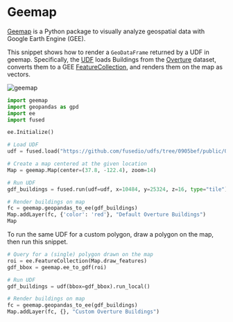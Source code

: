 # Geemap

[Geemap](https://geemap.org/) is a Python package to visually analyze geospatial data with Google Earth Engine (GEE).

This snippet shows how to render a `GeoDataFrame` returned by a UDF in geemap. Specifically, the [UDF](https://github.com/fusedio/udfs/tree/main/public/Overture_Maps_Example) loads Buildings from the [Overture](https://beta.source.coop/repositories/fused/overture/description/) dataset, converts them to a GEE [FeatureCollection](https://developers.google.com/earth-engine/apidocs/ee-featurecollection), and renders them on the map as vectors.

![geemap](https://fused-magic.s3.us-west-2.amazonaws.com/docs_assets/geemap.png)

```python
import geemap
import geopandas as gpd
import ee
import fused

ee.Initialize()

# Load UDF
udf = fused.load("https://github.com/fusedio/udfs/tree/0905bef/public/Overture_Maps_Example")

# Create a map centered at the given location
Map = geemap.Map(center=(37.8, -122.4), zoom=14)

# Run UDF
gdf_buildings = fused.run(udf=udf, x=10484, y=25324, z=16, type="tile")

# Render buildings on map
fc = geemap.geopandas_to_ee(gdf_buildings)
Map.addLayer(fc, {'color': 'red'}, "Default Overture Buildings")
Map
```

To run the same UDF for a custom polygon, draw a polygon on the map, then run this snippet.

```python
# Query for a (single) polygon drawn on the map
roi = ee.FeatureCollection(Map.draw_features)
gdf_bbox = geemap.ee_to_gdf(roi)

# Run UDF
gdf_buildings = udf(bbox=gdf_bbox).run_local()

# Render buildings on map
fc = geemap.geopandas_to_ee(gdf_buildings)
Map.addLayer(fc, {}, "Custom Overture Buildings")
```

